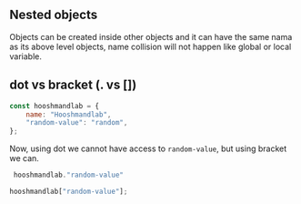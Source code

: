 ## Nested objects

Objects can be created inside other objects and it can have the same nama as its above level objects, name collision will not happen like global or local variable.

## dot vs bracket (. vs [])

```js
const hooshmandlab = {
	name: "Hooshmandlab",
	"random-value": "random",
};
```

Now, using dot we cannot have access to `random-value`, but using bracket we can.

```js
 hooshmandlab."random-value"

```

```js
hooshmandlab["random-value"];
```
